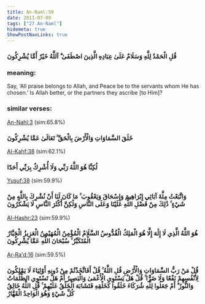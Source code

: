 ```yaml
---
title: An-Naml:59
date: 2011-07-09
tags: ["27.An-Naml"]
hidemeta: true 
ShowPostNavLinks: true 
---
```

### قُلِ الْحَمْدُ لِلَّهِ وَسَلَامٌ عَلَىٰ عِبَادِهِ الَّذِينَ اصْطَفَىٰ ۗ آللَّهُ خَيْرٌ أَمَّا يُشْرِكُونَ
### meaning: 
Say, ‘All praise belongs to Allah, and Peace be to the servants whom He has chosen.’ Is Allah better, or the partners they ascribe [to Him]?
### similar verses: 

[An-Nahl:3](/16/3) (sim:65.8%)

### خَلَقَ السَّمَاوَاتِ وَالْأَرْضَ بِالْحَقِّ ۚ تَعَالَىٰ عَمَّا يُشْرِكُونَ

[Al-Kahf:38](/18/38) (sim:62.1%)

### لَٰكِنَّا هُوَ اللَّهُ رَبِّي وَلَا أُشْرِكُ بِرَبِّي أَحَدًا

[Yusuf:38](/12/38) (sim:59.9%)

### وَاتَّبَعْتُ مِلَّةَ آبَائِي إِبْرَاهِيمَ وَإِسْحَاقَ وَيَعْقُوبَ ۚ مَا كَانَ لَنَا أَنْ نُشْرِكَ بِاللَّهِ مِنْ شَيْءٍ ۚ ذَٰلِكَ مِنْ فَضْلِ اللَّهِ عَلَيْنَا وَعَلَى النَّاسِ وَلَٰكِنَّ أَكْثَرَ النَّاسِ لَا يَشْكُرُونَ

[Al-Hashr:23](/59/23) (sim:59.9%)

### هُوَ اللَّهُ الَّذِي لَا إِلَٰهَ إِلَّا هُوَ الْمَلِكُ الْقُدُّوسُ السَّلَامُ الْمُؤْمِنُ الْمُهَيْمِنُ الْعَزِيزُ الْجَبَّارُ الْمُتَكَبِّرُ ۚ سُبْحَانَ اللَّهِ عَمَّا يُشْرِكُونَ

[Ar-Ra'd:16](/13/16) (sim:59.5%)

### قُلْ مَنْ رَبُّ السَّمَاوَاتِ وَالْأَرْضِ قُلِ اللَّهُ ۚ قُلْ أَفَاتَّخَذْتُمْ مِنْ دُونِهِ أَوْلِيَاءَ لَا يَمْلِكُونَ لِأَنْفُسِهِمْ نَفْعًا وَلَا ضَرًّا ۚ قُلْ هَلْ يَسْتَوِي الْأَعْمَىٰ وَالْبَصِيرُ أَمْ هَلْ تَسْتَوِي الظُّلُمَاتُ وَالنُّورُ ۗ أَمْ جَعَلُوا لِلَّهِ شُرَكَاءَ خَلَقُوا كَخَلْقِهِ فَتَشَابَهَ الْخَلْقُ عَلَيْهِمْ ۚ قُلِ اللَّهُ خَالِقُ كُلِّ شَيْءٍ وَهُوَ الْوَاحِدُ الْقَهَّارُ
